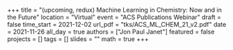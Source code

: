+++
title = "(upcoming, redux) Machine Learning in Chemistry: Now and in the Future"
location = "Virtual"
event = "ACS Publications Webinar"
draft = false
time_start = 2021-12-02
url_pdf = "tks/ACS_ML_CHEM_21_v2.pdf"
date = 2021-11-26
all_day = true
authors = ["Jon Paul Janet"]
featured = false
projects = []
tags = []
slides = ""
math = true
+++
